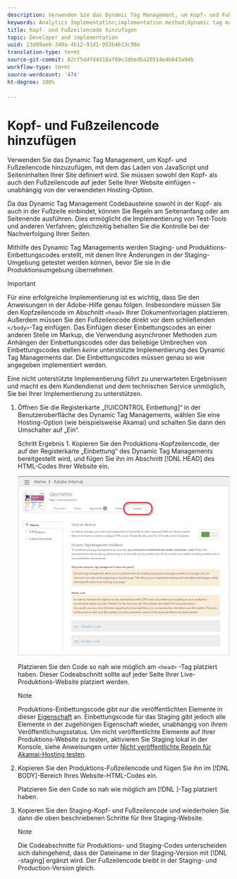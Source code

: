 ```yaml
---
description: Verwenden Sie das Dynamic Tag Management, um Kopf- und Fußzeilencode hinzuzufügen, mit dem das Laden von JavaScript und Seiteninhalten Ihrer Site definiert wird. Sie müssen sowohl den Kopf- als auch den Fußzeilencode auf jeder Seite Ihrer Website einfügen – unabhängig von der verwendeten Hosting-Option.
keywords: Analytics Implementation;implementation method;dynamic tag management;dtm;code;page code;header code;footer code;embed code;embed tab;embed
title: Kopf- und Fußzeilencode hinzufügen
topic: Developer and implementation
uuid: 23d89ae0-340a-4b12-91d1-953b4613c98e
translation-type: tm+mt
source-git-commit: 82cf5ddfd4d18af09c2dbedba20514e4b643a94b
workflow-type: tm+mt
source-wordcount: '474'
ht-degree: 100%

---
```



# Kopf- und Fußzeilencode hinzufügen

Verwenden Sie das Dynamic Tag Management, um Kopf- und Fußzeilencode hinzuzufügen, mit dem das Laden von JavaScript und Seiteninhalten Ihrer Site definiert wird. Sie müssen sowohl den Kopf- als auch den Fußzeilencode auf jeder Seite Ihrer Website einfügen – unabhängig von der verwendeten Hosting-Option.

Da das Dynamic Tag Management Codebausteine sowohl in der Kopf- als auch in der Fußzeile einbindet, können Sie Regeln am Seitenanfang oder am Seitenende ausführen. Dies ermöglicht die Implementierung von Test-Tools und anderen Verfahren; gleichzeitig behalten Sie die Kontrolle bei der Nachverfolgung Ihrer Seiten.

Mithilfe des Dynamic Tag Managements werden Staging- und Produktions-Einbettungscodes erstellt, mit denen Ihre Änderungen in der Staging-Umgebung getestet werden können, bevor Sie sie in die Produktionsumgebung übernehmen.

>[!IMPORTANT]
>
>Für eine erfolgreiche Implementierung ist es wichtig, dass Sie den Anweisungen in der Adobe-Hilfe genau folgen. Insbesondere müssen Sie den Kopfzeilencode im Abschnitt `<head>` Ihrer Dokumentvorlagen platzieren. Außerdem müssen Sie den Fußzeilencode direkt vor dem schließenden `</body>`-Tag einfügen. Das Einfügen dieser Einbettungscodes an einer anderen Stelle im Markup, die Verwendung asynchroner Methoden zum Anhängen der Einbettungscodes oder das beliebige Umbrechen von Einbettungscodes stellen *keine* unterstützte Implementierung des Dynamic Tag Managements dar. Die Einbettungscodes müssen genau so wie angegeben implementiert werden.
>
>Eine nicht unterstützte Implementierung führt zu unerwarteten Ergebnissen und macht es dem Kundendienst und dem technischen Service unmöglich, Sie bei Ihrer Implementierung zu unterstützen.

1. Öffnen Sie die Registerkarte „[!UICONTROL Einbettung]“ in der Benutzeroberfläche des Dynamic Tag Managements, wählen Sie eine Hosting-Option (wie beispielsweise Akamai) und schalten Sie dann den Umschalter auf „Ein“.

   Schritt Ergebnis 1. Kopieren Sie den Produktions-Kopfzeilencode, der auf der Registerkarte „Einbettung“ des Dynamic Tag Managements bereitgestellt wird, und fügen Sie ihn im Abschnitt [!DNL HEAD] des HTML-Codes Ihrer Website ein.

   ![](assets/dtm-embed.png)

   Platzieren Sie den Code so nah wie möglich am `<head>` -Tag platziert haben. Dieser Codeabschnitt sollte auf jeder Seite Ihrer Live-Produktions-Website platziert werden.

   >[!NOTE]
   >
   >Produktions-Einbettungscode gibt nur die veröffentlichten Elemente in dieser [Eigenschaft](/help/implement/other/dtm/t-create-web-property.md) an. Einbettungscode für das Staging gibt jedoch alle Elemente in der zugehörigen Eigenschaft wieder, unabhängig von ihrem Veröffentlichungsstatus. Um nicht veröffentlichte Elemente auf Ihrer Produktions-Website zu testen, aktivieren Sie Staging lokal in der Konsole, siehe Anweisungen unter [Nicht veröffentlichte Regeln für Akamai-Hosting testen](/help/implement/other/dtm/c-rules/t-test-rules-akamai.md).

1. Kopieren Sie den Produktions-Fußzeilencode und fügen Sie ihn im [!DNL BODY]-Bereich Ihres Website-HTML-Codes ein.

   Platzieren Sie den Code so nah wie möglich am [!DNL </body>]-Tag platziert haben.
1. Kopieren Sie den Staging-Kopf- und Fußzeilencode und wiederholen Sie dann die oben beschriebenen Schritte für Ihre Staging-Website.

   >[!NOTE]
   >
   >Die Codeabschnitte für Produktions- und Staging-Codes unterscheiden sich dahingehend, dass der Dateiname in der Staging-Version mit [!DNL -staging] ergänzt wird. Der Fußzeilencode bleibt in der Staging- und Production-Version gleich.

